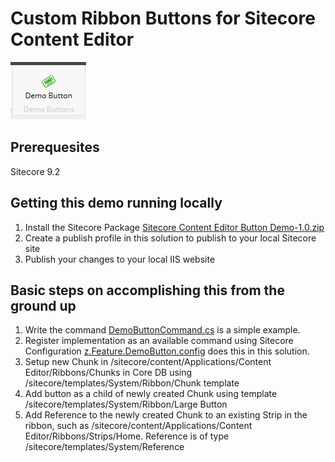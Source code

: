 # Custom Ribbon Buttons for Sitecore Content Editor

![button](https://github.com/philbo87/SitecoreContentEditorButtonDemo/blob/master/ButtonPicture.png)

## Prerequesites
Sitecore 9.2

## Getting this demo running locally
1. Install the Sitecore Package [Sitecore Content Editor Button Demo-1.0.zip](https://github.com/philbo87/SitecoreContentEditorButtonDemo/blob/master/Sitecore%20Content%20Editor%20Button%20Demo-1.0.zip)
1. Create a publish profile in this solution to publish to your local Sitecore site
1. Publish your changes to your local IIS website

## Basic steps on accomplishing this from the ground up
1. Write the command [DemoButtonCommand.cs](https://github.com/philbo87/SitecoreContentEditorButtonDemo/blob/master/Feature.DemoButton/Commands/DemoButtonCommand.cs) is a simple example.
1. Register implementation as an available command using Sitecore Configuration [z.Feature.DemoButton.config](https://github.com/philbo87/SitecoreContentEditorButtonDemo/blob/master/Feature.DemoButton/App_Config/Include/z.Feature.DemoButton.config) does this in this solution.
1. Setup new Chunk in /sitecore/content/Applications/Content Editor/Ribbons/Chunks in Core DB using /sitecore/templates/System/Ribbon/Chunk template
1. Add button as a child of newly created Chunk using template /sitecore/templates/System/Ribbon/Large Button 
1. Add Reference to the newly created Chunk to an existing Strip in the ribbon, such as /sitecore/content/Applications/Content Editor/Ribbons/Strips/Home. Reference is of type /sitecore/templates/System/Reference 